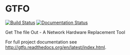 GTFO
====

[![Build Status](https://travis-ci.org/OmegaDroid/gtfo.svg?branch=master)](https://travis-ci.org/OmegaDroid/gtfo.svg?branch=master)
[![Documentation Status](https://readthedocs.org/projects/gtfo/badge/?version=latest)](https://readthedocs.org/projects/gtfo/?badge=latest)


Get The file Out - A Network Hardware Replacement Tool

For full project documentation see http://gtfo.readthedocs.org/en/latest/index.html.
